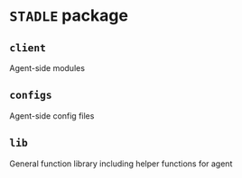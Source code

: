 # ```STADLE``` package

## ```client```

Agent-side modules

## ```configs```

Agent-side config files

## ```lib```

General function library including helper functions for agent

